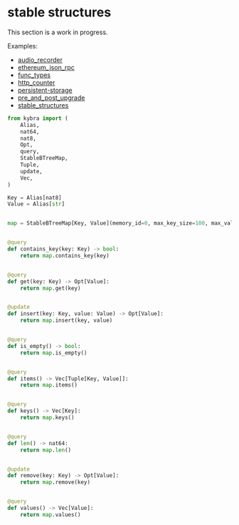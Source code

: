 # stable structures

This section is a work in progress.

Examples:

-   [audio_recorder](https://github.com/demergent-labs/kybra/tree/main/examples/audio_recorder)
-   [ethereum_json_rpc](https://github.com/demergent-labs/kybra/tree/main/examples/ethereum_json_rpc)
-   [func_types](https://github.com/demergent-labs/kybra/tree/main/examples/func_types)
-   [http_counter](https://github.com/demergent-labs/kybra/tree/main/examples/motoko_examples/http_counter)
-   [persistent-storage](https://github.com/demergent-labs/kybra/tree/main/examples/motoko_examples/persistent-storage)
-   [pre_and_post_upgrade](https://github.com/demergent-labs/kybra/tree/main/examples/pre_and_post_upgrade)
-   [stable_structures](https://github.com/demergent-labs/kybra/tree/main/examples/stable_structures)

```python
from kybra import (
    Alias,
    nat64,
    nat8,
    Opt,
    query,
    StableBTreeMap,
    Tuple,
    update,
    Vec,
)

Key = Alias[nat8]
Value = Alias[str]


map = StableBTreeMap[Key, Value](memory_id=0, max_key_size=100, max_value_size=1_000)


@query
def contains_key(key: Key) -> bool:
    return map.contains_key(key)


@query
def get(key: Key) -> Opt[Value]:
    return map.get(key)


@update
def insert(key: Key, value: Value) -> Opt[Value]:
    return map.insert(key, value)


@query
def is_empty() -> bool:
    return map.is_empty()


@query
def items() -> Vec[Tuple[Key, Value]]:
    return map.items()


@query
def keys() -> Vec[Key]:
    return map.keys()


@query
def len() -> nat64:
    return map.len()


@update
def remove(key: Key) -> Opt[Value]:
    return map.remove(key)


@query
def values() -> Vec[Value]:
    return map.values()
```

